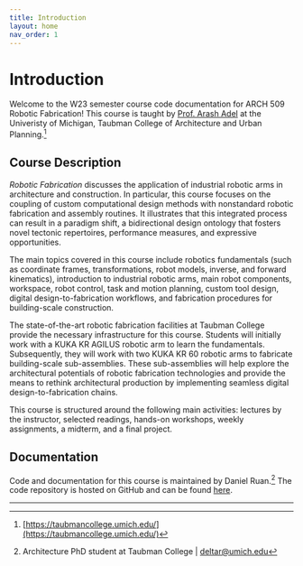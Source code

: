 ```yaml
---
title: Introduction
layout: home
nav_order: 1
---
```


# Introduction

Welcome to the W23 semester course code documentation for ARCH 509 Robotic Fabrication! This course is taught by [Prof. Arash Adel] at the Univeristy of Michigan, Taubman College of Architecture and Urban Planning.[^1]

## Course Description

*Robotic Fabrication* discusses the application of industrial robotic arms in architecture and construction. In particular, this course focuses on the coupling of custom computational design methods with nonstandard robotic fabrication and assembly routines. It illustrates that this integrated process can result in a paradigm shift, a bidirectional design ontology that fosters novel tectonic repertoires, performance measures, and expressive opportunities.

The main topics covered in this course include robotics fundamentals (such as coordinate frames, transformations, robot models, inverse, and forward kinematics), introduction to industrial robotic arms, main robot components, workspace, robot control, task and motion planning, custom tool design, digital design-to-fabrication workflows, and fabrication procedures for building-scale construction.

The state-of-the-art robotic fabrication facilities at Taubman College provide the necessary infrastructure for this course. Students will initially work with a KUKA KR AGILUS robotic arm to learn the fundamentals. Subsequently, they will work with two KUKA KR 60 robotic arms to fabricate building-scale sub-assemblies. These sub-assemblies will help explore the architectural potentials of robotic fabrication technologies and provide the means to rethink architectural production by implementing seamless digital design-to-fabrication chains.

This course is structured around the following main activities: lectures by the instructor, selected readings, hands-on workshops, weekly assignments, a midterm, and a final project.

## Documentation

Code and documentation for this course is maintained by Daniel Ruan.[^2] The code repository is hosted on GitHub and can be found [here](https://github.com/ADRLaboratory/robotic_fabrication_w23).

----

[^1]: [https://taubmancollege.umich.edu/](https://taubmancollege.umich.edu/)
[^2]: Architecture PhD student at Taubman College | [deltar@umich.edu](mailto:deltar@umich.edu)

[Prof. Arash Adel]: https://taubmancollege.umich.edu/faculty/directory/arash-adel/
